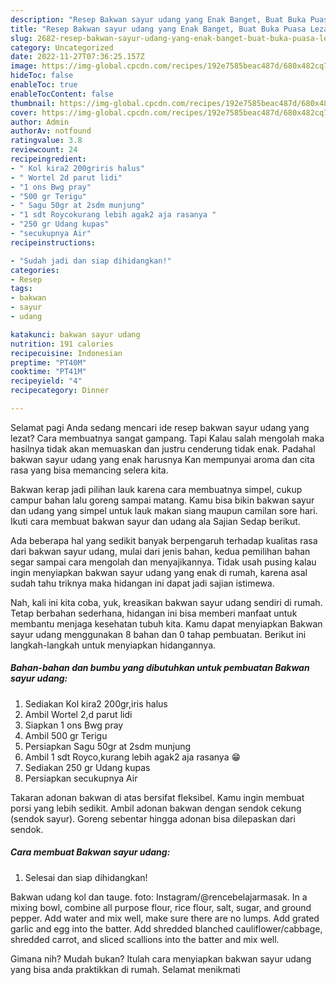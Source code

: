 ```yaml
---
description: "Resep Bakwan sayur udang yang Enak Banget, Buat Buka Puasa Lezat"
title: "Resep Bakwan sayur udang yang Enak Banget, Buat Buka Puasa Lezat"
slug: 2682-resep-bakwan-sayur-udang-yang-enak-banget-buat-buka-puasa-lezat
category: Uncategorized
date: 2022-11-27T07:36:25.157Z
image: https://img-global.cpcdn.com/recipes/192e7585beac487d/680x482cq70/bakwan-sayur-udang-foto-resep-utama.jpg
hideToc: false
enableToc: true
enableTocContent: false
thumbnail: https://img-global.cpcdn.com/recipes/192e7585beac487d/680x482cq70/bakwan-sayur-udang-foto-resep-utama.jpg
cover: https://img-global.cpcdn.com/recipes/192e7585beac487d/680x482cq70/bakwan-sayur-udang-foto-resep-utama.jpg
author: Admin
authorAv: notfound
ratingvalue: 3.8
reviewcount: 24
recipeingredient:
- " Kol kira2 200griris halus"
- " Wortel 2d parut lidi"
- "1 ons Bwg pray"
- "500 gr Terigu"
- " Sagu 50gr at 2sdm munjung"
- "1 sdt Roycokurang lebih agak2 aja rasanya "
- "250 gr Udang kupas"
- "secukupnya Air"
recipeinstructions:

- "Sudah jadi dan siap dihidangkan!"
categories:
- Resep
tags:
- bakwan
- sayur
- udang

katakunci: bakwan sayur udang 
nutrition: 191 calories
recipecuisine: Indonesian
preptime: "PT40M"
cooktime: "PT41M"
recipeyield: "4"
recipecategory: Dinner

---
```



Selamat pagi Anda sedang mencari ide resep bakwan sayur udang yang lezat? Cara membuatnya sangat gampang. Tapi Kalau salah mengolah maka hasilnya tidak akan memuaskan dan justru cenderung tidak enak. Padahal bakwan sayur udang yang enak harusnya Kan mempunyai aroma dan cita rasa yang bisa memancing selera kita.


Bakwan kerap jadi pilihan lauk karena cara membuatnya simpel, cukup campur bahan lalu goreng sampai matang. Kamu bisa bikin bakwan sayur dan udang yang simpel untuk lauk makan siang maupun camilan sore hari. Ikuti cara membuat bakwan sayur dan udang ala Sajian Sedap berikut.

Ada beberapa hal yang sedikit banyak berpengaruh terhadap kualitas rasa dari bakwan sayur udang, mulai dari jenis bahan, kedua pemilihan bahan segar sampai cara mengolah dan menyajikannya. Tidak usah pusing kalau ingin menyiapkan bakwan sayur udang yang enak di rumah, karena asal sudah tahu triknya maka hidangan ini dapat jadi sajian istimewa.


Nah, kali ini kita coba, yuk, kreasikan bakwan sayur udang sendiri di rumah. Tetap berbahan sederhana, hidangan ini bisa memberi manfaat untuk membantu menjaga kesehatan tubuh kita. Kamu dapat menyiapkan Bakwan sayur udang menggunakan 8 bahan dan 0 tahap pembuatan. Berikut ini langkah-langkah untuk menyiapkan hidangannya.

<!--inarticleads1-->

##### Bahan-bahan dan bumbu yang dibutuhkan untuk pembuatan Bakwan sayur udang:

1. Sediakan  Kol kira2 200gr,iris halus
1. Ambil  Wortel 2,d parut lidi
1. Siapkan 1 ons Bwg pray
1. Ambil 500 gr Terigu
1. Persiapkan  Sagu 50gr at 2sdm munjung
1. Ambil 1 sdt Royco,kurang lebih agak2 aja rasanya 😁
1. Sediakan 250 gr Udang kupas
1. Persiapkan secukupnya Air


Takaran adonan bakwan di atas bersifat fleksibel. Kamu ingin membuat porsi yang lebih sedikit. Ambil adonan bakwan dengan sendok cekung (sendok sayur). Goreng sebentar hingga adonan bisa dilepaskan dari sendok. 

<!--inarticleads2-->

##### Cara membuat Bakwan sayur udang:


1. Selesai dan siap dihidangkan!

Bakwan udang kol dan tauge. foto: Instagram/@rencebelajarmasak. In a mixing bowl, combine all purpose flour, rice flour, salt, sugar, and ground pepper. Add water and mix well, make sure there are no lumps. Add grated garlic and egg into the batter. Add shredded blanched cauliflower/cabbage, shredded carrot, and sliced scallions into the batter and mix well. 

Gimana nih? Mudah bukan? Itulah cara menyiapkan bakwan sayur udang yang bisa anda praktikkan di rumah. Selamat menikmati
